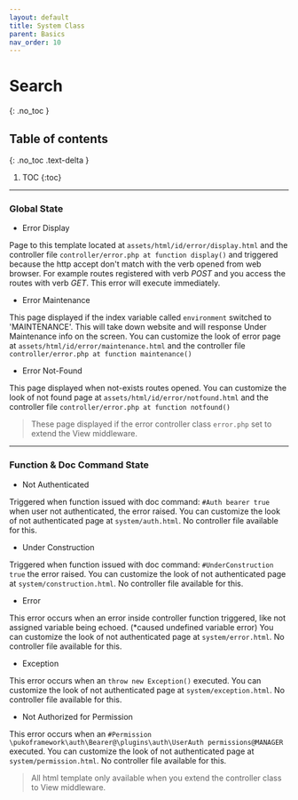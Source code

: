 ```yaml
---
layout: default
title: System Class
parent: Basics
nav_order: 10
---
```


# Search
{: .no_toc }

## Table of contents
{: .no_toc .text-delta }

1. TOC
{:toc}

---

### Global State

* Error Display

Page to this template located at `assets/html/id/error/display.html` and the controller file `controller/error.php at function display()`
and triggered because the http accept don't match with the verb opened from web browser.
For example routes registered with verb *POST* and you access the routes with verb *GET*.
This error will execute immediately.

* Error Maintenance

This page displayed if the index variable called `environment` switched to 'MAINTENANCE'.
This will take down website and will response Under Maintenance info on the screen.
You can customize the look of error page at `assets/html/id/error/maintenance.html` and the controller file `controller/error.php at function maintenance()`

* Error Not-Found

This page displayed when not-exists routes opened.
You can customize the look of not found page at `assets/html/id/error/notfound.html` and the controller file `controller/error.php at function notfound()`

> These page displayed if the error controller class `error.php` set to extend the View middleware.

---

### Function & Doc Command State

* Not Authenticated

Triggered when function issued with doc command: `#Auth bearer true` when user not authenticated, the error raised.
You can customize the look of not authenticated page at `system/auth.html`.
No controller file available for this.

* Under Construction

Triggered when function issued with doc command: `#UnderConstruction true` the error raised.
You can customize the look of not authenticated page at `system/construction.html`.
No controller file available for this.

* Error

This error occurs when an error inside controller function triggered, like not assigned variable being echoed. (*caused undefined variable error)
You can customize the look of not authenticated page at `system/error.html`.
No controller file available for this.

* Exception

This error occurs when an `throw new Exception()` executed.
You can customize the look of not authenticated page at `system/exception.html`.
No controller file available for this.

* Not Authorized for Permission

This error occurs when an `#Permission \pukoframework\auth\Bearer@\plugins\auth\UserAuth permissions@MANAGER` executed.
You can customize the look of not authenticated page at `system/permission.html`.
No controller file available for this.

> All html template only available when you extend the controller class to View middleware.